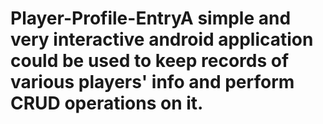 # Player-Profile-EntryA simple and very interactive android application could be used to keep records of various players' info and perform CRUD operations on it.
